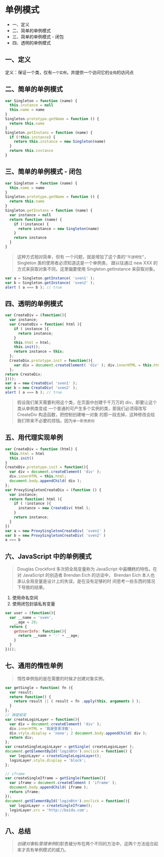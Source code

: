 # 单例模式
- 一、定义
- 二、简单的单例模式
- 三、简单的单例模式 - 闭包
- 四、透明的单例模式

## 一、定义
定义：保证一个类，仅有`一个实例`，并提供一个访问它的`全局`的访问点

## 二、简单的单例模式
```js
var Singleton = function (name) {
  this.instance = null
  this.name = name
}
Singleton.prototype.getName = function () {
  return this.name
}
Singleton.getInstans = function (name) {
  if (!this.instance) {
    return this.instance = new Singleton(name)
  }
  return this.instance
}
```

## 三、简单的单例模式 - 闭包
```js
var Singleton = function (name) {
  this.name = name
}
Singleton.prototype.getName = function () {
  return this.name
}
Singleton.getInstans = function (name) {
  var instance = null
  return function (name) {
    if (!instance) {
      return instance = new Singleton(name)
    }
    return instance
  }
}
```
>这种方式相对简单，但有 一个问题，就是增加了这个类的`“不透明性”`，Singleton 类的使用者必须知道这是一个单例类， 跟以往通过 new XXX 的方式来获取对象不同，这里偏要使用 Singleton.getInstance 来获取对象。

```js
var a = Singleton.getInstance( 'sven1' );
var b = Singleton.getInstance( 'sven2' );
alert ( a === b ); // true
```

## 四、透明的单例模式
```js
var CreateDiv = (function(){
  var instance;
  var CreateDiv = function( html ){
    if ( instance ){
      return instance; 
    }
    this.html = html;
    this.init();
    return instance = this;
  };
  CreateDiv.prototype.init = function(){
    var div = document.createElement( 'div' ); div.innerHTML = this.html; document.body.appendChild( div );
  };
return CreateDiv; 
})();
var a = new CreateDiv( 'sven1' );
var b = new CreateDiv( 'sven2' );
alert ( a === b ); // true

```
>假设我们某天需要利用这个类，在页面中创建千千万万的 div，即要让这个类从单例类变成 一个普通的可产生多个实例的类，那我们必须得改写 CreateDiv 构造函数，把控制创建唯一对象 的那一段去掉，这种修改会给我们带来不必要的烦恼。因为`单一职责原则`

## 五、用代理实现单例

```js
var CreateDiv = function (html) {
  this.html = html
  this.init()
}
CreateDiv.prototype.init = function(){
  var div = document.createElement( 'div' );
  div.innerHTML = this.html;
  document.body.appendChild( div );
};
var ProxySingletonCreateDiv = (function () {
  var instance;
  return function( html ){
    if ( !instance ){
      instance = new CreateDiv( html );
    }
    return instance;
  }
})
var a = new ProxySingletonCreateDiv( 'sven1' )
var b = new ProxySingletonCreateDiv( 'sven2' )
a === b
```

## 六、JavaScript 中的单例模式
> Douglas Crockford 多次把全局变量称为 JavaScript 中最糟糕的特性。在对 JavaScript 的创造者 Brendan Eich 的访谈中， Brendan Eich 本人也承认全局变量是设计上的失误，是在没有足够的时 间思考一些东西的情况下导致的结果。

1. 使用命名空间
2. 使用闭包封装私有变量
```js
var user = (function(){
  var __name = 'sven',
    __age = 29;
  return {
    getUserInfo: function(){
      return __name + '-' + __age;
    }
  }
})();
```

## 七、通用的惰性单例
> 惰性单例指的是在需要的时候才创建对象实例。
```js
var getSingle = function( fn ){
  var result;
  return function() {
    return result || ( result = fn .apply(this, arguments ) );
  }
};
// 弹窗框架
var createLoginLayer = function(){
  var div = document.createElement( 'div' );
  div.innerHTML = '我是登录浮窗';
  div.style.display = 'none'; 2 document.body.appendChild( div );
  return div;
};
var createSingleLoginLayer = getSingle( createLoginLayer );
document.getElementById('loginBtn').onclick = function() {
  var loginLayer = createSingleLoginLayer();
  loginLayer.style.display = 'block';
};

// iframe
var createSingleIframe = getSingle(function(){
  var iframe = document.createElement ( 'iframe' );
  document.body.appendChild( iframe );
  return iframe;
});
document.getElementById('loginBtn').onclick = function(){
  var loginLayer = createSingleIframe();
  loginLayer.src = 'http://baidu.com';
};

```

## 八、总结
> *创建对象*和*管理单例*的职责被分布在两个不同的方法中，这两个方法组合起来才具有单例模式的威力。